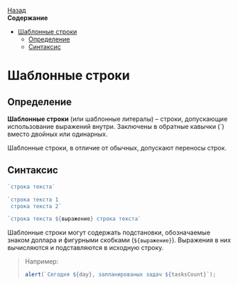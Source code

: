 <!-- START doctoc generated TOC please keep comment here to allow auto update -->
<!-- DON'T EDIT THIS SECTION, INSTEAD RE-RUN doctoc TO UPDATE -->
[Назад](README.md)<br />**Содержание**

- [Шаблонные строки](#%D1%88%D0%B0%D0%B1%D0%BB%D0%BE%D0%BD%D0%BD%D1%8B%D0%B5-%D1%81%D1%82%D1%80%D0%BE%D0%BA%D0%B8)
  - [Определение](#%D0%BE%D0%BF%D1%80%D0%B5%D0%B4%D0%B5%D0%BB%D0%B5%D0%BD%D0%B8%D0%B5)
  - [Синтаксис](#%D1%81%D0%B8%D0%BD%D1%82%D0%B0%D0%BA%D1%81%D0%B8%D1%81)

<!-- END doctoc generated TOC please keep comment here to allow auto update -->

# Шаблонные строки

## Определение

**Шаблонные строки** (или шаблонные литералы) – строки, допускающие использование выражений внутри. Заключены в обратные кавычки (`) вместо двойных или одинарных.

Шаблонные строки, в отличие от обычных, допускают переносы строк.

## Синтаксис

```javascript
`строка текста`

`строка текста 1
 строка текста 2`

`строка текста ${выражение} строка текста`
```

Шаблонные строки могут содержать подстановки, обозначаемые знаком доллара и фигурными скобками (`${выражение}`). Выражения в них вычисляются и подставляются в исходную строку.

> Например:
>
> ```javascript
> alert(`Сегодня ${day}, запланированых задач ${tasksCount}`);
> ```